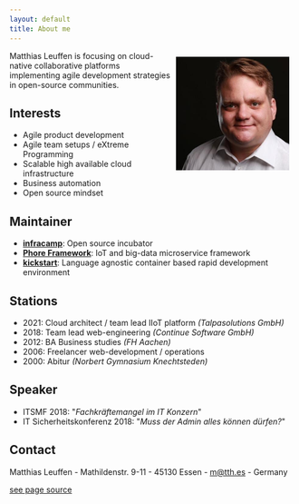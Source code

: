 ```yaml
---
layout: default
title: About me
---
```


<img src="assets/matthias.jpg" style="width:200px; float:right;margin: 10px">

Matthias Leuffen is focusing on cloud-native collaborative platforms implementing 
agile development strategies in open-source communities.

## Interests

- Agile product development
- Agile team setups / eXtreme Programming
- Scalable high available cloud infrastructure
- Business automation
- Open source mindset

## Maintainer

- **[infracamp](https://infracamp.org)**: Open source incubator
- **[Phore Framework](https://github.com/phore)**:  IoT and big-data microservice framework
- **[kickstart](https://github.com/infracamp/kickstart)**: Language agnostic container based rapid development environment

## Stations

- 2021: Cloud architect / team lead IIoT platform *(Talpasolutions GmbH)*
- 2018: Team lead web-engineering *(Continue Software GmbH)*
- 2012: BA Business studies *(FH Aachen)*
- 2006: Freelancer web-development / operations
- 2000: Abitur *(Norbert Gymnasium Knechtsteden)*

## Speaker

- ITSMF 2018: "*Fachkräftemangel im IT Konzern*"
- IT Sicherheitskonferenz 2018: "*Muss der Admin alles können dürfen?*"

## Contact

Matthias Leuffen - Mathildenstr. 9-11 - 45130 Essen - m@tth.es - Germany

[see page source](https://github.com/dermatthes/leuffen.de)
